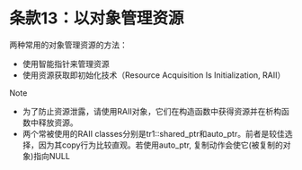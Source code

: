 # 条款13：以对象管理资源

两种常用的对象管理资源的方法：
- 使用智能指针来管理资源
- 使用资源获取即初始化技术（Resource Acquisition Is Initialization, RAII）

> [!NOTE]
>
> - 为了防止资源泄露，请使用RAII对象，它们在构造函数中获得资源并在析构函数中释放资源。
> - 两个常被使用的RAII classes分别是tr1::shared_ptr和auto_ptr。前者是较佳选择，因为其copy行为比较直观。若使用auto_ptr, 复制动作会使它(被复制的对象)指向NULL